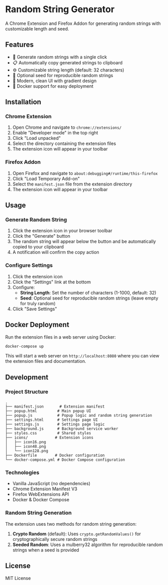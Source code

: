# Random String Generator

A Chrome Extension and Firefox Addon for generating random strings with customizable length and seed.

## Features

- 🎲 Generate random strings with a single click
- 📋 Automatically copy generated strings to clipboard
- ⚙️ Customizable string length (default: 32 characters)
- 🌱 Optional seed for reproducible random strings
- 🎨 Modern, clean UI with gradient design
- 🐳 Docker support for easy deployment

## Installation

### Chrome Extension

1. Open Chrome and navigate to `chrome://extensions/`
2. Enable "Developer mode" in the top right
3. Click "Load unpacked"
4. Select the directory containing the extension files
5. The extension icon will appear in your toolbar

### Firefox Addon

1. Open Firefox and navigate to `about:debugging#/runtime/this-firefox`
2. Click "Load Temporary Add-on"
3. Select the `manifest.json` file from the extension directory
4. The extension icon will appear in your toolbar

## Usage

### Generate Random String

1. Click the extension icon in your browser toolbar
2. Click the "Generate" button
3. The random string will appear below the button and be automatically copied to your clipboard
4. A notification will confirm the copy action

### Configure Settings

1. Click the extension icon
2. Click the "Settings" link at the bottom
3. Configure:
   - **String Length**: Set the number of characters (1-1000, default: 32)
   - **Seed**: Optional seed for reproducible random strings (leave empty for truly random)
4. Click "Save Settings"

## Docker Deployment

Run the extension files in a web server using Docker:

```bash
docker-compose up
```

This will start a web server on `http://localhost:8080` where you can view the extension files and documentation.

## Development

### Project Structure

```
.
├── manifest.json       # Extension manifest
├── popup.html         # Main popup UI
├── popup.js           # Popup logic and random string generation
├── settings.html      # Settings page UI
├── settings.js        # Settings page logic
├── background.js      # Background service worker
├── styles.css         # Shared styles
├── icons/            # Extension icons
│   ├── icon16.png
│   ├── icon48.png
│   └── icon128.png
├── Dockerfile        # Docker configuration
└── docker-compose.yml # Docker Compose configuration
```

### Technologies

- Vanilla JavaScript (no dependencies)
- Chrome Extension Manifest V3
- Firefox WebExtensions API
- Docker & Docker Compose

### Random String Generation

The extension uses two methods for random string generation:

1. **Crypto Random** (default): Uses `crypto.getRandomValues()` for cryptographically secure random strings
2. **Seeded Random**: Uses a mulberry32 algorithm for reproducible random strings when a seed is provided

## License

MIT License